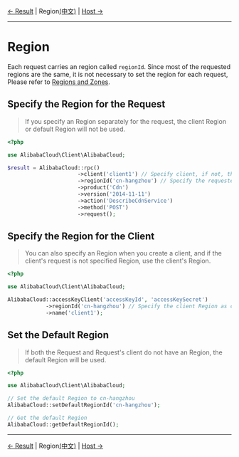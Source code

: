 [← Result](4-Result-EN.md) | Region[(中文)](5-Region-CN.md) | [Host →](6-Host-EN.md)
***

# Region
Each request carries an region called `regionId`. Since most of the requested regions are the same, it is not necessary to set the region for each request, Please refer to [Regions and Zones][regions].

## Specify the Region for the Request
> If you specify an Region separately for the request, the client Region or default Region will not be used.
```php
<?php

use AlibabaCloud\Client\AlibabaCloud;

$result = AlibabaCloud::rpc()
                      ->client('client1') // Specify client, if not, the default client is used by default
                      ->regionId('cn-hangzhou') // Specify the requested Region as cn-hangzhou
                      ->product('Cdn')
                      ->version('2014-11-11')
                      ->action('DescribeCdnService')
                      ->method('POST')
                      ->request();
```

## Specify the Region for the Client
> You can also specify an Region when you create a client, and if the client's request is not specified Region, use the client's Region.
```php
<?php

use AlibabaCloud\Client\AlibabaCloud;

AlibabaCloud::accessKeyClient('accessKeyId', 'accessKeySecret')
            ->regionId('cn-hangzhou') // Specify the client Region as cn-hangzhou
            ->name('client1');
```

## Set the Default Region
> If both the Request and Request's client do not have an Region, the default Region will be used.
```php
<?php

use AlibabaCloud\Client\AlibabaCloud;

// Set the default Region to cn-hangzhou
AlibabaCloud::setDefaultRegionId('cn-hangzhou');

// Get the default Region
AlibabaCloud::getDefaultRegionId();
```

***
[← Result](4-Result-EN.md) | Region[(中文)](5-Region-CN.md) | [Host →](6-Host-EN.md)

[regions]: https://www.alibabacloud.com/help/doc-detail/40654.html
